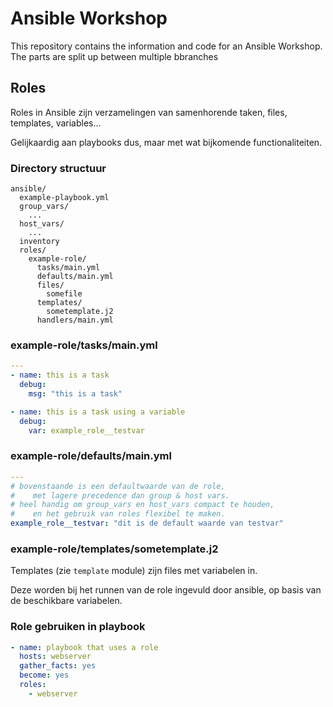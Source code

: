 # Ansible Workshop
This repository contains the information and code for an Ansible Workshop. The parts are split up between multiple bbranches

## Roles

Roles in Ansible zijn verzamelingen van samenhorende taken, files, templates, variables...

Gelijkaardig aan playbooks dus, maar met wat bijkomende functionaliteiten.

### Directory structuur

```
ansible/
  example-playbook.yml
  group_vars/
    ...
  host_vars/
    ...
  inventory
  roles/
    example-role/
	  tasks/main.yml
	  defaults/main.yml
	  files/
	    somefile
	  templates/
	    sometemplate.j2
	  handlers/main.yml
```

### example-role/tasks/main.yml
```yaml
---
- name: this is a task 
  debug:
    msg: "this is a task"

- name: this is a task using a variable
  debug:
    var: example_role__testvar
```

### example-role/defaults/main.yml
```yaml
---
# bovenstaande is een defaultwaarde van de role, 
#    met lagere precedence dan group & host vars.
# heel handig om group_vars en host_vars compact te houden,
#    en het gebruik van roles flexibel te maken.
example_role__testvar: "dit is de default waarde van testvar"
```

### example-role/templates/sometemplate.j2
Templates (zie ```template``` module) zijn files met variabelen in. 

Deze worden bij het runnen van de role ingevuld door ansible, op basis van de beschikbare variabelen.

### Role gebruiken in playbook

```yaml
- name: playbook that uses a role
  hosts: webserver
  gather_facts: yes
  become: yes
  roles:
  	- webserver
```
